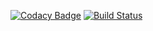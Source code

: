 [![Codacy Badge](https://api.codacy.com/project/badge/Grade/4fde7eacaf4c46a09583a144984519b6)](https://www.codacy.com/app/shravan-h/proj?utm_source=github.com&amp;utm_medium=referral&amp;utm_content=shravan-h/proj&amp;utm_campaign=Badge_Grade)
[![Build Status](https://travis-ci.org/shravan-h/proj.svg?branch=master)](https://travis-ci.org/shravan-h/proj)
 

